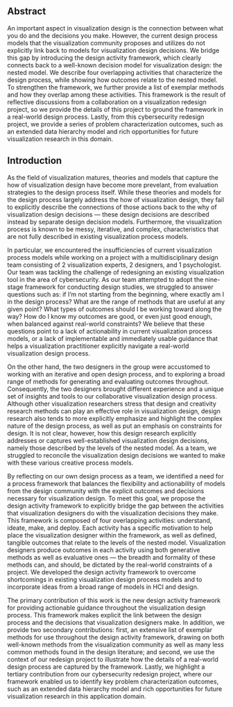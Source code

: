 Abstract
--------

An important aspect in visualization design is the connection between what you do and the decisions you make. However, the current design process models that the visualization community proposes and utilizes do not explicitly link back to models for visualization design decisions. We bridge this gap by introducing the design activity framework, which clearly connects back to a well-known decision model for visualization design: the nested model. We describe four overlapping activities that characterize the design process, while showing how outcomes relate to the nested model. To strengthen the framework, we further provide a list of exemplar methods and how they overlap among these activities. This framework is the result of reflective discussions from a collaboration on a visualization redesign project, so we provide the details of this project to ground the framework in a real-world design process. Lastly, from this cybersecurity redesign project, we provide a series of problem characterization outcomes, such as an extended data hierarchy model and rich opportunities for future visualization research in this domain.

Introduction
------------

As the field of visualization matures, theories and models that capture the how of visualization design have become more prevelant, from evaluation strategies to the design process itself. While these theories and models for the design process largely address the how of visualization design, they fail to explicitly describe the connections of those actions back to the why of visualization design decisions — these design decisions are described instead by separate design decision models. Furthermore, the visualization process is known to be messy, iterative, and complex, characteristics that are not fully described in existing visualization process models.

In particular, we encountered the insufficiencies of current visualization process models while working on a project with a multidisciplinary design team consisting of 2 visualization experts, 2 designers, and 1 psychologist. Our team was tackling the challenge of redesigning an existing visualization tool in the area of cybersecurity. As our team attempted to adopt the nine-stage framework for conducting design studies, we struggled to answer questions such as: if I’m not starting from the beginning, where exactly am I in the design process? What are the range of methods that are useful at any given point? What types of outcomes should I be working toward along the way? How do I know my outcomes are good, or even just good enough, when balanced against real-world constraints? We believe that these questions point to a lack of actionability in current visualization process models, or a lack of implementable and immediately usable guidance that helps a visualization practitioner explicitly navigate a real-world visualization design process.

On the other hand, the two designers in the group were accustomed to working with an iterative and open design process, and to exploring a broad range of methods for generating and evaluating outcomes throughout. Consequently, the two designers brought different experience and a unique set of insights and tools to our collaborative visualization design process. Although other visualization researchers stress that design and creativity research methods can play an effective role in visualization design, design research also tends to more explicitly emphasize and highlight the complex nature of the design process, as well as put an emphasis on constraints for design. It is not clear, however, how this design research explicitly addresses or captures well-established visualization design decisions, namely those described by the levels of the nested model. As a team, we struggled to reconcile the visualization design decisions we wanted to make with these various creative process models.

By reflecting on our own design process as a team, we identified a need for a process framework that balances the flexibility and actionability of models from the design community with the explicit outcomes and decisions necessary for visualization design. To meet this goal, we propose the design activity framework to explicitly bridge the gap between the activities that visualization designers do with the visualization decisions they make. This framework is composed of four overlapping activities: understand, ideate, make, and deploy. Each activity has a specific motivation to help place the visualization designer within the framework, as well as defined, tangible outcomes that relate to the levels of the nested model. Visualization designers produce outcomes in each activity using both generative methods as well as evaluative ones — the breadth and formality of these methods can, and should, be dictated by the real-world constraints of a project. We developed the design activity framework to overcome shortcomings in existing visualization design process models and to incorporate ideas from a broad range of models in HCI and design.

The primary contribution of this work is the new design activity framework for providing actionable guidance throughout the visualization design process. This framework makes explicit the link between the design process and the decisions that visualization designers make. In addition, we provide two secondary contributions: first, an extensive list of exemplar methods for use throughout the design activity framework, drawing on both well-known methods from the visualization community as well as many less common methods found in the design literature; and second, we use the context of our redesign project to illustrate how the details of a real-world design process are captured by the framework. Lastly, we highlight a tertiary contribution from our cybersecurity redesign project, where our framework enabled us to identify key problem characterization outcomes, such as an extended data hierarchy model and rich opportunities for future visualization research in this application domain.
